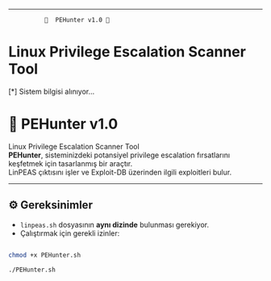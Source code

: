 
--------------------------------------------------
              🔎  PEHunter v1.0 🔎                                                                                                                         
   Linux Privilege Escalation Scanner Tool                                                                                                                 
==================================================                                                                                                         
                                                                                                                                                           
[*] Sistem bilgisi alınıyor...



# 🔎 PEHunter v1.0

Linux Privilege Escalation Scanner Tool  
**PEHunter**, sisteminizdeki potansiyel privilege escalation fırsatlarını keşfetmek için tasarlanmış bir araçtır.  
LinPEAS çıktısını işler ve Exploit-DB üzerinden ilgili exploitleri bulur.

---

## ⚙️ Gereksinimler
- `linpeas.sh` dosyasının **aynı dizinde** bulunması gerekiyor.
- Çalıştırmak için gerekli izinler:  
```bash

chmod +x PEHunter.sh

./PEHunter.sh
